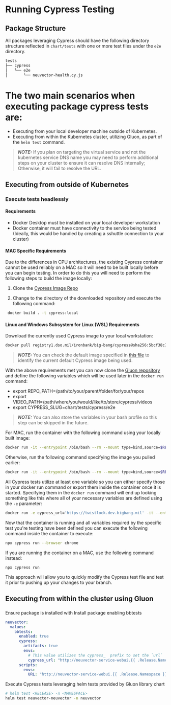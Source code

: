 # Running Cypress Testing

## Package Structure

All packages leveraging Cypress should have the following directory structure reflected in `chart/tests` with one or more test files under the `e2e` directory. 

```bash
tests
├── cypress
│   └── e2e
│       └── neuvector-health.cy.js
```

# The two main scenarios when executing package cypress tests are:
* Executing from your local developer machine outside of Kubernetes.
* Executing from within the Kubernetes cluster, utilizing Gluon, as part of the `helm test` command.

> **_NOTE:_** If you plan on targeting the virtual service and not the kubernetes service DNS name you may need to perform additional steps on your cluster to ensure it can resolve DNS internally; Otherwise, it will fail to resolve the URL. 

## Executing from outside of Kubernetes

### Execute tests headlessly

#### Requirements
* Docker Desktop must be installed on your local developer workstation
* Docker container must have connectivity to the service being tested (Ideally, this would be handled by creating a sshuttle connection to your cluster)

#### MAC Specific Requirements

Due to the differences in CPU architectures, the existing Cypress container cannot be used reliably on a MAC so it will need to be built locally before you can begin testing.  In order to do this you will need to perform the following steps to build the image locally:

1. Clone the [Cypress Image Repo](https://repo1.dso.mil/dsop/big-bang/cypress)

2. Change to the directory of the downloaded repository and execute the following command:

```bash
 docker build . -t cypress:local
```

#### Linux and Windows Subsystem for Linux (WSL) Requirements

Download the currently used Cypress image to your local workstation:

```bash
docker pull registry1.dso.mil/ironbank/big-bang/cypress@sha256:5bcf38c737aef09c51f5d43e5c3348849415b8e25ef93e5e2f2d0e809675c478
```

> **_NOTE:_** You can check the default image specified in [this file](https://repo1.dso.mil/big-bang/product/packages/gluon/-/blob/master/chart/templates/bb-tests/_cypressrunner.yaml?ref_type=heads) to identify the current default Cypress image being used.

With the above requirements met you can now clone the [Gluon repository](https://repo1.dso.mil/big-bang/product/packages/gluon) and define the following variables which will be used later in the `docker run` command:

* export REPO_PATH=/path/to/your/parent/folder/for/your/repos
* export VIDEO_PATH=/path/where/you/would/like/to/store/cypress/videos
* export CYPRESS_SLUG=chart/tests/cypress/e2e

> **_NOTE:_** You can also store the variables in your bash profile so this step can be skipped in the future.

For MAC, run the container with the following command using your locally built image:

```bash
docker run -it --entrypoint /bin/bash --rm --mount type=bind,source=$REPO_PATH/{ReplaceWithPackageBeingTested}/$CYPRESS_SLUG,target=/test/cypress/e2e --mount type=bind,source=$REPO_PATH/gluon/common,target=/test/cypress/common --mount type=bind,source=$VIDEO_PATH,target=/test/cypress/videos --name cypress cypress:local

```

Otherwise, run the following command specifying the image you pulled earlier:

```bash
docker run -it --entrypoint /bin/bash --rm --mount type=bind,source=$REPO_PATH/{ReplaceWithPackageBeingTested}/$CYPRESS_SLUG=/test/cypress/e2e --mount type=bind,source=$REPO_PATH/gluon/common,target=/test/cypress/common --mount type=bind,source=$VIDEO_PATH,target=/test/cypress/videos --name cypress registry1.dso.mil/bigbang-ci/cypress-kubectl:13.8.1
```

All Cypress tests utilize at least one variable so you can either specify those in your docker run command or export them inside the container once it is started.  Specifying them in the `docker run` command will end up looking something like this where all of your necessary variables are defined using the `-e` parameter:

```bash
docker run -e cypress_url='https://twistlock.dev.bigbang.mil' -it --entrypoint /bin/bash --rm --mount type=bind,source=$REPO_PATH/{ReplaceWithPackageBeingTested}/$CYPRESS_SLUG=/test/cypress/e2e --mount type=bind,source=$REPO_PATH/gluon/common,target=/test/cypress/common --mount type=bind,source=$VIDEO_PATH,target=/test/cypress/videos --name cypress cypress:local
```

Now that the container is running and all variables required by the specific test you're testing have been defined you can execute the following command inside the container to execute:

```bash
npx cypress run --browser chrome
```

If you are running the container on a MAC, use the following command instead:

```bash
npx cypress run
```

This approach will allow you to quickly modify the Cypress test file and test it prior to pushing up your changes to your branch.

## Executing from within the cluster using Gluon

### 
Ensure package is installed with Install package enabling bbtests
```yaml
neuvector:
  values:
    bbtests:
      enabled: true
      cypress:
        artifacts: true
        envs:
          # This value utilizes the cypress_  prefix to set the `url`
          cypress_url: "http://neuvector-service-webui.{{ .Release.Namespace }}.svc.cluster.local:8443"
      scripts:
        envs:
          URL: "http://neuvector-service-webui.{{ .Release.Namespace }}.svc.cluster.local:8443"
```

Execute Cypress tests leveraging helm tests provided by Gluon library chart
```bash
# helm test <RELEASE> -n <NAMESPACE>
helm test neuvector-neuvector -n neuvector
```

